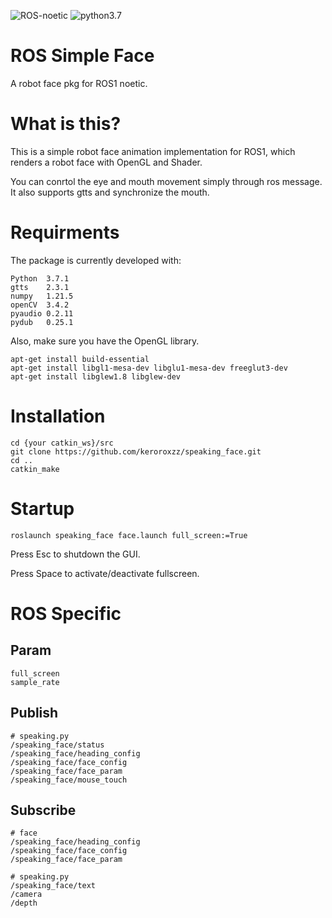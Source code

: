 ![ROS-noetic](https://img.shields.io/badge/ROS-noetic-brightgreen)
![python3.7](https://img.shields.io/badge/python-v3.7-blue)

# ROS Simple Face
A robot face pkg for ROS1 noetic.

# What is this?

This is a simple robot face animation implementation for ROS1, which renders a robot face with OpenGL and Shader.

You can conrtol the eye and mouth movement simply through ros message. It also supports gtts and synchronize the mouth.

# Requirments

The package is currently developed with:

    Python  3.7.1
    gtts    2.3.1
    numpy   1.21.5
    openCV  3.4.2
    pyaudio 0.2.11
    pydub   0.25.1

Also, make sure you have the OpenGL library.
    
    apt-get install build-essential
    apt-get install libgl1-mesa-dev libglu1-mesa-dev freeglut3-dev
    apt-get install libglew1.8 libglew-dev


# Installation

    cd {your catkin_ws}/src
    git clone https://github.com/keroroxzz/speaking_face.git
    cd ..
    catkin_make

# Startup

    roslaunch speaking_face face.launch full_screen:=True

Press Esc to shutdown the GUI.

Press Space to activate/deactivate fullscreen.

# ROS Specific

## Param

    full_screen
    sample_rate

## Publish

    # speaking.py
    /speaking_face/status
    /speaking_face/heading_config
    /speaking_face/face_config
    /speaking_face/face_param
    /speaking_face/mouse_touch

## Subscribe

    # face
    /speaking_face/heading_config
    /speaking_face/face_config
    /speaking_face/face_param

    # speaking.py
    /speaking_face/text
    /camera
    /depth